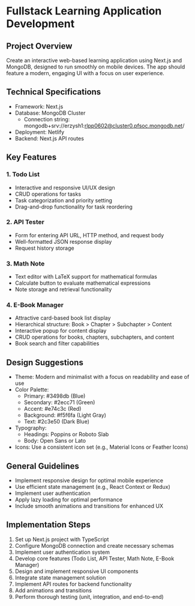 # Fullstack Learning Application Development 

## Project Overview
Create an interactive web-based learning application using Next.js and MongoDB, designed to run smoothly on mobile devices. The app should feature a modern, engaging UI with a focus on user experience.

## Technical Specifications
- Framework: Next.js
- Database: MongoDB Cluster
  - Connection string: mongodb+srv://erzysh1:rlpp0602@cluster0.pfsoc.mongodb.net/
- Deployment: Netlify
- Backend: Next.js API routes

## Key Features

### 1. Todo List
- Interactive and responsive UI/UX design
- CRUD operations for tasks
- Task categorization and priority setting
- Drag-and-drop functionality for task reordering

### 2. API Tester
- Form for entering API URL, HTTP method, and request body
- Well-formatted JSON response display
- Request history storage

### 3. Math Note
- Text editor with LaTeX support for mathematical formulas
- Calculate button to evaluate mathematical expressions
- Note storage and retrieval functionality

### 4. E-Book Manager
- Attractive card-based book list display
- Hierarchical structure: Book > Chapter > Subchapter > Content
- Interactive popup for content display
- CRUD operations for books, chapters, subchapters, and content
- Book search and filter capabilities

## Design Suggestions
- Theme: Modern and minimalist with a focus on readability and ease of use
- Color Palette:
  - Primary: #3498db (Blue)
  - Secondary: #2ecc71 (Green)
  - Accent: #e74c3c (Red)
  - Background: #f5f6fa (Light Gray)
  - Text: #2c3e50 (Dark Blue)
- Typography:
  - Headings: Poppins or Roboto Slab
  - Body: Open Sans or Lato
- Icons: Use a consistent icon set (e.g., Material Icons or Feather Icons)

## General Guidelines
- Implement responsive design for optimal mobile experience
- Use efficient state management (e.g., React Context or Redux)
- Implement user authentication
- Apply lazy loading for optimal performance
- Include smooth animations and transitions for enhanced UX

## Implementation Steps
1. Set up Next.js project with TypeScript
2. Configure MongoDB connection and create necessary schemas
3. Implement user authentication system
4. Develop core features (Todo List, API Tester, Math Note, E-Book Manager)
5. Design and implement responsive UI components
6. Integrate state management solution
7. Implement API routes for backend functionality
8. Add animations and transitions
9. Perform thorough testing (unit, integration, and end-to-end)